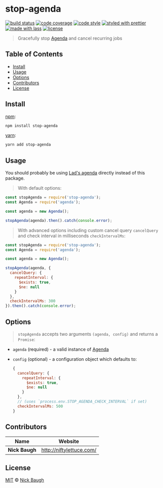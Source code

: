 # stop-agenda

[![build status](https://img.shields.io/travis/ladjs/stop-agenda.svg)](https://travis-ci.org/ladjs/stop-agenda)
[![code coverage](https://img.shields.io/codecov/c/github/ladjs/stop-agenda.svg)](https://codecov.io/gh/ladjs/stop-agenda)
[![code style](https://img.shields.io/badge/code_style-XO-5ed9c7.svg)](https://github.com/sindresorhus/xo)
[![styled with prettier](https://img.shields.io/badge/styled_with-prettier-ff69b4.svg)](https://github.com/prettier/prettier)
[![made with lass](https://img.shields.io/badge/made_with-lass-95CC28.svg)](https://lass.js.org)
[![license](https://img.shields.io/github/license/ladjs/stop-agenda.svg)](<>)

> Gracefully stop [Agenda][] and cancel recurring jobs


## Table of Contents

* [Install](#install)
* [Usage](#usage)
* [Options](#options)
* [Contributors](#contributors)
* [License](#license)


## Install

[npm][]:

```sh
npm install stop-agenda
```

[yarn][]:

```sh
yarn add stop-agenda
```


## Usage

You should probably be using [Lad's agenda][lad-agenda] directly instead of this package.

> With default options:

```js
const stopAgenda = require('stop-agenda');
const Agenda = require('agenda');

const agenda = new Agenda();

stopAgenda(agenda).then().catch(console.error);
```

> With advanced options including custom cancel query `cancelQuery` and check interval in milliseconds `checkIntervalMs`:

```js
const stopAgenda = require('stop-agenda');
const Agenda = require('agenda');

const agenda = new Agenda();

stopAgenda(agenda, {
  cancelQuery: {
    repeatInterval: {
      $exists: true,
      $ne: null
    }
  },
  checkIntervalMs: 300
}).then().catch(console.error);
```


## Options

> `stopAgenda` accepts two arguments `(agenda, config)` and returns a `Promise`:

* `agenda` (required) - a valid instance of [Agenda][]
* `config` (optional) - a configuration object which defaults to:

  ```js
  {
    cancelQuery: {
      repeatInterval: {
        $exists: true,
        $ne: null
      }
    },
    // (uses `process.env.STOP_AGENDA_CHECK_INTERVAL` if set)
    checkIntervalMs: 500
  }
  ```


## Contributors

| Name           | Website                    |
| -------------- | -------------------------- |
| **Nick Baugh** | <http://niftylettuce.com/> |


## License

[MIT](LICENSE) © [Nick Baugh](http://niftylettuce.com/)


## 

[npm]: https://www.npmjs.com/

[yarn]: https://yarnpkg.com/

[agenda]: https://github.com/agenda/agenda

[lad-agenda]: https://github.com/ladjs/agenda
